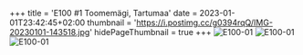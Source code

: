 +++
title = 'E100 #1 Toomemägi, Tartumaa'
date = 2023-01-01T23:42:45+02:00
thumbnail = 'https://i.postimg.cc/g0394rqQ/IMG-20230101-143518.jpg'
hidePageThumbnail = true
+++
![E100-01](https://i.postimg.cc/g0394rqQ/IMG-20230101-143518.jpg)
![E100-01](https://i.postimg.cc/Fzs29p5X/IMG-20230101-143613.jpg)
![E100-01](https://i.postimg.cc/nzxyWZ3z/IMG-20230101-143339.jpg)